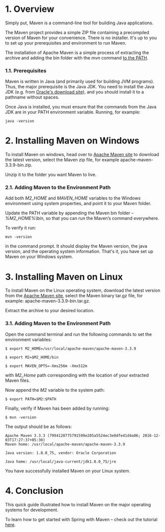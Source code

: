 # **1. Overview**

Simply put, Maven is a command-line tool for building Java applications.

The Maven project provides a simple ZIP file containing a precompiled version of Maven for your convenience. There is no installer. It's up to you to set up your prerequisites and environment to run Maven.

The installation of Apache Maven is a simple process of extracting the archive and adding the bin folder with the *mvn* command [to the PATH](https://www.baeldung.com/linux/path-variable).



### **1.1. Prerequisites**

Maven is written in Java (and primarily used for building JVM programs). Thus, the major prerequisite is the Java JDK. You need to install the Java JDK (e.g. from [Oracle's download site](http://www.oracle.com/technetwork/java/javase/downloads/index.html)), and you should install it to a pathname without spaces.

Once Java is installed, you must ensure that the commands from the Java JDK are in your PATH environment variable. Running, for example:

```
java -version
```



# **2. Installing Maven on Windows**

To install Maven on windows, head over to [Apache Maven site](https://maven.apache.org/) to download the latest version, select the Maven zip file, for example apache-maven-3.3.9-bin.zip.

Unzip it to the folder you want Maven to live.



### **2.1. Adding Maven to the Environment Path**

Add both *M2_HOME* and *MAVEN_HOME* variables to the Windows environment using system properties, and point it to your Maven folder.

Update the PATH variable by appending the Maven bin folder – *%M2_HOME%\bin*, so that you can run the Maven’s command everywhere.

To verify it run:

```
mvn -version
```

in the command prompt. It should display the Maven version, the java version, and the operating system information. That's it, you have set up Maven on your Windows system.



# **3. Installing Maven on Linux**

To install Maven on the Linux operating system, download the latest version from the [Apache Maven site](https://maven.apache.org/), select the Maven binary tar.gz file, for example: apache-maven-3.3.9-bin.tar.gz.

Extract the archive to your desired location.



### **3.1. Adding Maven to the Environment Path**

Open the command terminal and run the following commands to set the environment variables:

```
$ export M2_HOME=/usr/local/apache-maven/apache-maven-3.3.9

$ export M2=$M2_HOME/bin

$ export MAVEN_OPTS=-Xms256m -Xmx512m
```

with *M2_Home* path corresponding with the location of your extracted Maven files.

Now append the *M2* variable to the system path:

```
$ export PATH=$M2:$PATH 
```

Finally, verify if Maven has been added by running:

```
$ mvn -version
```

The output should be as follows:

```
Apache Maven 3.3.3 (7994120775791599e205a5524ec3e0dfe41d4a06; 2016-12-03T17:27:37+05:30)
Maven home: /usr/local/apache-maven/apache-maven-3.3.9

Java version: 1.8.0_75, vendor: Oracle Corporation

Java home: /usr/local/java-current/jdk1.8.0_75/jre
```

You have successfully installed Maven on your Linux system.



# **4. Conclusion**

This quick guide illustrated how to install Maven on the major operating systems for development.

To learn how to get started with Spring with Maven – check out the tutorial [here](https://www.baeldung.com/spring-with-maven).

